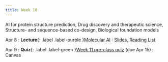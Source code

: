 ```yaml
---
title: Week 10
---
```


AI for protein structure prediction, Drug discovery and therapeutic science, Structure- and sequence-based co-design, Biological foundation models

Apr 8
: **Lecture**{: .label .label-purple }[Molecular AI](lectures/week10)
  : [Slides](#), [Reading List](lectures/week10)

Apr 9
: **Quiz**{: .label .label-green }[Week 11 pre-class quiz](#) (due Apr 15)
  : Canvas
